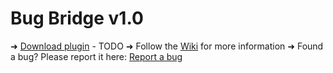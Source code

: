 # Bug Bridge v1.0

➜ [Download plugin](https://github.com/alphawidgets/bugbridge/wiki) - TODO
➜ Follow the [Wiki](https://github.com/alphawidgets/bugbridge/wiki) for more information
➜ Found a bug? Please report it here: [Report a bug](https://github.com/alphawidgets/bugbridge/issues)
